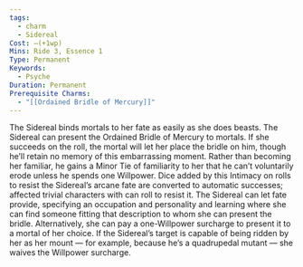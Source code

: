 ```yaml
---
tags:
  - charm
  - Sidereal
Cost: —(+1wp)
Mins: Ride 3, Essence 1
Type: Permanent
Keywords:
  - Psyche
Duration: Permanent
Prerequisite Charms:
  - "[[Ordained Bridle of Mercury]]"
---
```

The Sidereal binds mortals to her fate as easily as she does beasts. The Sidereal can present the Ordained Bridle of Mercury to mortals. If she succeeds on the roll, the mortal will let her place the bridle on him, though he’ll retain no memory of this embarrassing moment. Rather than becoming her familiar, he gains a Minor Tie of familiarity to her that he can’t voluntarily erode unless he spends one Willpower. Dice added by this Intimacy on rolls to resist the Sidereal’s arcane fate are converted to automatic successes; affected trivial characters with can roll to resist it. The Sidereal can let fate provide, specifying an occupation and personality and learning where she can find someone fitting that description to whom she can present the bridle. Alternatively, she can pay a one-Willpower surcharge to present it to a mortal of her choice. If the Sidereal’s target is capable of being ridden by her as her mount — for example, because he’s a quadrupedal mutant — she waives the Willpower surcharge.